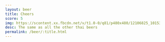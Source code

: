 ```yaml
---
layout: beer
title: Cheers
score: 5
img: https://scontent.xx.fbcdn.net/v/t1.0-0/q81/p480x480/12106825_10153656865098745_7827402413417902820_n.jpg?oh=195abb92f46b7f1459ecccdf0d060a03&oe=5891A371
desc: The same as all the other thai beers
permalink: /beer/:title.html
---
```

